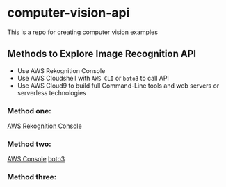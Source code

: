 # computer-vision-api

This is a repo for creating computer vision examples

## Methods to Explore Image Recognition API

* Use AWS Rekognition Console
* Use AWS Cloudshell with `AWS CLI` or `boto3` to call API
* Use AWS Cloud9 to build full Command-Line tools and web servers or serverless technologies

### Method one:
[AWS Rekognition Console](https://us-east-2.console.aws.amazon.com/rekognition/home?region=us-east-2#/label-detection)

### Method two:
[AWS Console](https://us-east-2.console.aws.amazon.com/console/home?region=us-east-2)
[boto3](https://boto3.amazonaws.com/v1/documentation/api/latest/reference/services/rekognition.html#Rekognition.Client.detect_labels)

### Method three:
